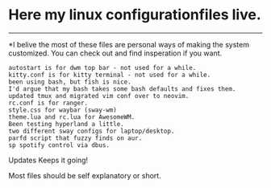 # **Here my linux configurationfiles live.**
----
*I belive the most of these files are personal ways of making the system customized.
You can check out and find insperation if you want.

```
autostart is for dwm top bar - not used for a while.
kitty.conf is for kitty terminal - not used for a while.
been using bash, but fish is nice.
I'd argue that my bash takes some bash defaults and fixes them.
updated tmux and migrated vim conf over to neovim.
rc.conf is for ranger.
style.css for waybar (sway-wm)
theme.lua and rc.lua for AwesomeWM.
Been testing hyperland a little.
two different sway configs for laptop/desktop.
parfd script that fuzzy finds on aur.
sp spotify control via dbus.
```

Updates Keeps it going!

Most files should be self explanatory or short.

